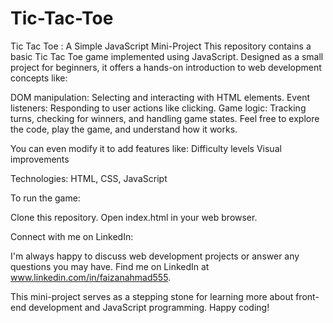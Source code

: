 # Tic-Tac-Toe
Tic Tac Toe : A Simple JavaScript Mini-Project
This repository contains a basic Tic Tac Toe game implemented using JavaScript. Designed as a small project for beginners, it offers a hands-on introduction to web development concepts like:

DOM manipulation: Selecting and interacting with HTML elements.
Event listeners: Responding to user actions like clicking.
Game logic: Tracking turns, checking for winners, and handling game states.
Feel free to explore the code, play the game, and understand how it works.

You can even modify it to add features like:
Difficulty levels
Visual improvements

Technologies: HTML, CSS, JavaScript

To run the game:

Clone this repository.
Open index.html in your web browser.

Connect with me on LinkedIn:

I'm always happy to discuss web development projects or answer any questions you may have. Find me on LinkedIn at www.linkedin.com/in/faizanahmad555.

This mini-project serves as a stepping stone for learning more about front-end development and JavaScript programming. Happy coding!
